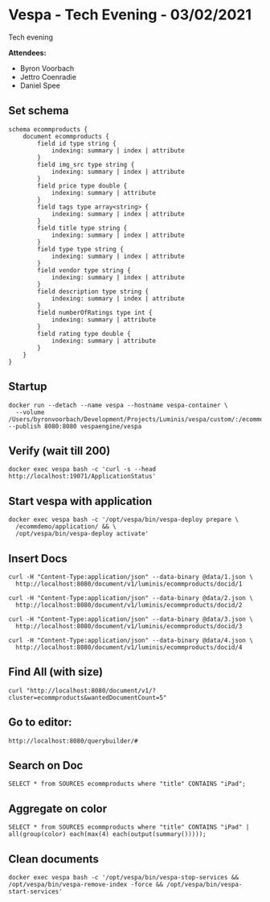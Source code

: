 # Vespa - Tech Evening - 03/02/2021

Tech evening 

**Attendees:**
* Byron Voorbach
* Jettro Coenradie
* Daniel Spee

## Set schema

```
schema ecommproducts {
    document ecommproducts {
        field id type string {
            indexing: summary | index | attribute
        }
        field img_src type string {
            indexing: summary | index | attribute
        }
        field price type double {
            indexing: summary | attribute
        }
        field tags type array<string> {
            indexing: summary | index | attribute
        }
        field title type string {
            indexing: summary | index | attribute
        }
        field type type string {
            indexing: summary | index | attribute
        }
        field vendor type string {
            indexing: summary | index | attribute
        }
        field description type string {
            indexing: summary | index | attribute
        }
        field numberOfRatings type int {
            indexing: summary | attribute
        }
        field rating type double {
            indexing: summary | attribute
        }
    }
}
```

## Startup
```
docker run --detach --name vespa --hostname vespa-container \
  --volume /Users/byronvoorbach/Development/Projects/Luminis/vespa/custom/:/ecommdemo --publish 8080:8080 vespaengine/vespa
  ```

## Verify (wait till 200)

```
docker exec vespa bash -c 'curl -s --head http://localhost:19071/ApplicationStatus'
```

## Start vespa with application

```
docker exec vespa bash -c '/opt/vespa/bin/vespa-deploy prepare \
  /ecommdemo/application/ && \
  /opt/vespa/bin/vespa-deploy activate'
```

## Insert Docs
```
curl -H "Content-Type:application/json" --data-binary @data/1.json \
  http://localhost:8080/document/v1/luminis/ecommproducts/docid/1
```
```
curl -H "Content-Type:application/json" --data-binary @data/2.json \
  http://localhost:8080/document/v1/luminis/ecommproducts/docid/2
```
```
curl -H "Content-Type:application/json" --data-binary @data/3.json \
  http://localhost:8080/document/v1/luminis/ecommproducts/docid/3
```
```
curl -H "Content-Type:application/json" --data-binary @data/4.json \
  http://localhost:8080/document/v1/luminis/ecommproducts/docid/4
```

## Find All (with size)
```
curl "http://localhost:8080/document/v1/?cluster=ecommproducts&wantedDocumentCount=5"
```

## Go to editor:

```
http://localhost:8080/querybuilder/#
```

## Search on Doc
```
SELECT * from SOURCES ecommproducts where "title" CONTAINS "iPad";
```

## Aggregate on color
```
SELECT * from SOURCES ecommproducts where "title" CONTAINS "iPad" | 
all(group(color) each(max(4) each(output(summary()))));
```

## Clean documents

```
docker exec vespa bash -c '/opt/vespa/bin/vespa-stop-services && /opt/vespa/bin/vespa-remove-index -force && /opt/vespa/bin/vespa-start-services'
```